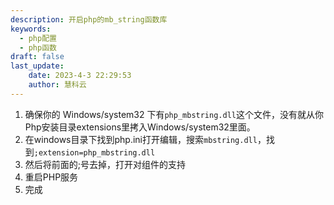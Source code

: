 ```yaml
---
description: 开启php的mb_string函数库
keywords:
  - php配置
  - php函数
draft: false
last_update:
    date: 2023-4-3 22:29:53
    author: 慧科云
---
```


1. 确保你的 Windows/system32 下有`php_mbstring.dll`这个文件，没有就从你Php安装目录extensions里拷入Windows/system32里面。
2. 在windows目录下找到php.ini打开编辑，搜索`mbstring.dll`，找到`;extension=php_mbstring.dll`
3. 然后将前面的;号去掉，打开对组件的支持
4. 重启PHP服务
5. 完成
